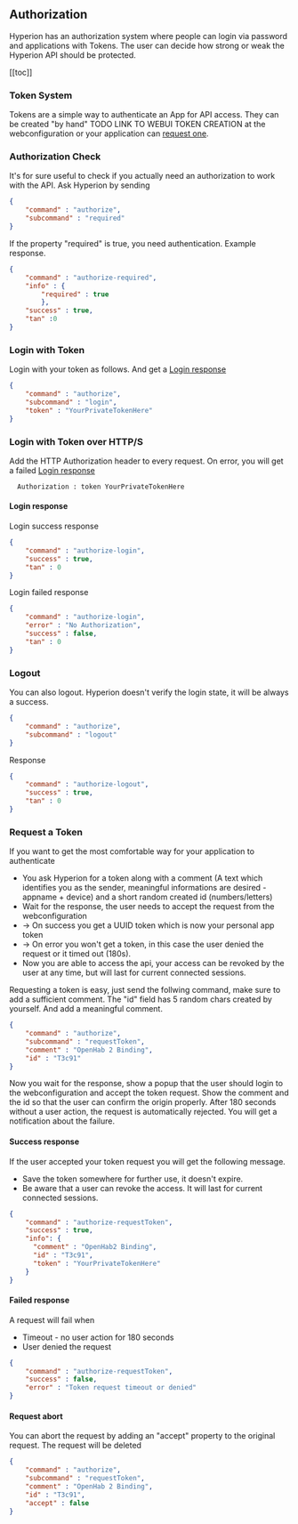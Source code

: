 ## Authorization
Hyperion has an authorization system where people can login via password and applications with Tokens. The user can decide how strong or weak the Hyperion API should be protected.

[[toc]]

### Token System
Tokens are a simple way to authenticate an App for API access. They can be created "by hand" TODO LINK TO WEBUI TOKEN CREATION at the webconfiguration or your application can [request one](#request-a-token). 

### Authorization Check
It's for sure useful to check if you actually need an authorization to work with the API. Ask Hyperion by sending
``` json
{
    "command" : "authorize",
    "subcommand" : "required"
}
```
If the property "required" is true, you need authentication. Example response.
``` json
{
    "command" : "authorize-required",
    "info" : {
        "required" : true
        },
    "success" : true,
    "tan" :0
}
```

### Login with Token
Login with your token as follows. And get a [Login response](#login-response)
``` json
{
    "command" : "authorize",
    "subcommand" : "login",
    "token" : "YourPrivateTokenHere"
}
```

### Login with Token over HTTP/S
Add the HTTP Authorization header to every request. On error, you will get a failed [Login response](#login-response)
``` http
  Authorization : token YourPrivateTokenHere
```

#### Login response
Login success response
``` json
{
    "command" : "authorize-login",
    "success" : true,
    "tan" : 0
}
```

Login failed response
``` json
{
    "command" : "authorize-login",
    "error" : "No Authorization",
    "success" : false,
    "tan" : 0
}
```

### Logout
You can also logout. Hyperion doesn't verify the login state, it will be always a success.
``` json
{
    "command" : "authorize",
    "subcommand" : "logout"
}
```
Response
``` json
{
    "command" : "authorize-logout",
    "success" : true,
    "tan" : 0
}
```

### Request a Token
If you want to get the most comfortable way for your application to authenticate
  * You ask Hyperion for a token along with a comment (A text which identifies you as the sender, meaningful informations are desired - appname + device) and a short random created id (numbers/letters)
  * Wait for the response, the user needs to accept the request from the webconfiguration
  * -> On success you get a UUID token which is now your personal app token
  * -> On error you won't get a token, in this case the user denied the request or it timed out (180s).
  * Now you are able to access the api, your access can be revoked by the user at any time, but will last for current connected sessions.

Requesting a token is easy, just send the follwing command, make sure to add a sufficient comment. The "id" field has 5 random chars created by yourself. And add a meaningful comment.
``` json
{
    "command" : "authorize",
    "subcommand" : "requestToken",
    "comment" : "OpenHab 2 Binding",
    "id" : "T3c91"
}
```
Now you wait for the response, show a popup that the user should login to the webconfiguration and accept the token request. Show the comment and the id so that the user can confirm the origin properly. After 180 seconds without a user action, the request is automatically rejected. You will get a notification about the failure.

#### Success response
If the user accepted your token request you will get the following message.
  * Save the token somewhere for further use, it doesn't expire.
  * Be aware that a user can revoke the access. It will last for current connected sessions.
``` json
{
    "command" : "authorize-requestToken",
    "success" : true,
    "info": {
      "comment" : "OpenHab2 Binding",
      "id" : "T3c91",
      "token" : "YourPrivateTokenHere"
    }
}
```

#### Failed response
A request will fail when
  * Timeout - no user action for 180 seconds
  * User denied the request
``` json
{
    "command" : "authorize-requestToken",
    "success" : false,
    "error" : "Token request timeout or denied"
}
```

#### Request abort
You can abort the request by adding an "accept" property to the original request. The request will be deleted
``` json
{
    "command" : "authorize",
    "subcommand" : "requestToken",
    "comment" : "OpenHab 2 Binding",
    "id" : "T3c91",
    "accept" : false
}
```
  